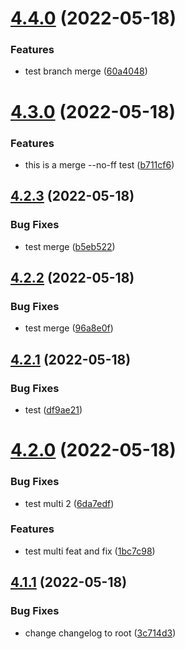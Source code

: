 # [4.4.0](https://github.com/oeyoews/semantictest/compare/v4.3.0...v4.4.0) (2022-05-18)


### Features

* test branch merge ([60a4048](https://github.com/oeyoews/semantictest/commit/60a4048a717e5f802665d7a7d85e248429606231))

# [4.3.0](https://github.com/oeyoews/semantictest/compare/v4.2.3...v4.3.0) (2022-05-18)


### Features

* this is a merge --no-ff test ([b711cf6](https://github.com/oeyoews/semantictest/commit/b711cf69c0c8a98d8b0c0e0fc89c71ff5e74de94))

## [4.2.3](https://github.com/oeyoews/semantictest/compare/v4.2.2...v4.2.3) (2022-05-18)


### Bug Fixes

* test merge ([b5eb522](https://github.com/oeyoews/semantictest/commit/b5eb52291a8c555f69c5cca1559075a59bf50547))

## [4.2.2](https://github.com/oeyoews/semantictest/compare/v4.2.1...v4.2.2) (2022-05-18)


### Bug Fixes

* test merge ([96a8e0f](https://github.com/oeyoews/semantictest/commit/96a8e0fb3da7cf0d7a4632160fb7db62a344ad97))

## [4.2.1](https://github.com/oeyoews/semantictest/compare/v4.2.0...v4.2.1) (2022-05-18)


### Bug Fixes

* test ([df9ae21](https://github.com/oeyoews/semantictest/commit/df9ae2182e8cb9f9dde48a383ebbaf0f126db567))

# [4.2.0](https://github.com/oeyoews/semantictest/compare/v4.1.1...v4.2.0) (2022-05-18)


### Bug Fixes

* test multi 2 ([6da7edf](https://github.com/oeyoews/semantictest/commit/6da7edfbb1841989962800357f0135c4ce0e7aba))


### Features

* test multi feat and fix ([1bc7c98](https://github.com/oeyoews/semantictest/commit/1bc7c98b9e43ffd575e2aa02ee05f1619a17c4fd))

## [4.1.1](https://github.com/oeyoews/semantictest/compare/v4.1.0...v4.1.1) (2022-05-18)


### Bug Fixes

* change changelog to root ([3c714d3](https://github.com/oeyoews/semantictest/commit/3c714d32564a4fc7280fa9724e39332442f09fe0))
